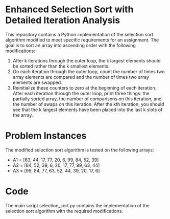 # Enhanced Selection Sort with Detailed Iteration Analysis

This repository contains a Python implementation of the selection sort algorithm modified to meet specific requirements for an assignment. The goal is to sort an array into ascending order with the following modifications:

  1.  After k iterations through the outer loop, the k largest elements should be sorted rather than the k smallest elements.
  2.  On each iteration through the outer loop, count the number of times two array elements are compared and the number of times two array elements are swapped.
  3.  Reinitialize these counters to zero at the beginning of each iteration. After each iteration through the outer loop, print three things: the partially sorted array, the number of comparisons on this iteration, and the number of swaps on this iteration. After the kth iteration, you should see that the k largest elements have been placed into the last k slots of the array.

# Problem Instances
The modified selection sort algorithm is tested on the following arrays:

  -  A1 = [63, 44, 17, 77, 20, 6, 99, 84, 52, 39]
  -  A2 = [84, 52, 39, 6, 20, 17, 77, 99, 63, 44]
  -  A3 = [99, 84, 77, 63, 52, 44, 39, 20, 17, 6]

# Code
The main script selection_sort.py contains the implementation of the selection sort algorithm with the required modifications.
